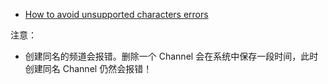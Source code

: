 
- [How to avoid unsupported characters errors](https://michelcarlo.com/2020/05/02/avoid-unsupported-characters-errors-when-creating-teams-channels-in-a-flow/)

注意：

- 创建同名的频道会报错。删除一个 Channel 会在系统中保存一段时间，此时创建同名 Channel 仍然会报错！

